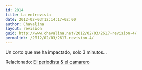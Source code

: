 ```yaml
---
id: 2814
title: La entrevista
date: 2012-02-03T12:14:17+02:00
author: Chavalina
layout: revision
guid: http://www.chavalina.net/2012/02/03/2617-revision-4/
permalink: /2012/02/03/2617-revision-4/
---
```

Un corto que me ha impactado, solo 3 minutos&#8230;



Relacionado: [El periodista & el camarero](http://www.chavalina.net/2011/12/29/el-periodista-el-camarero/)